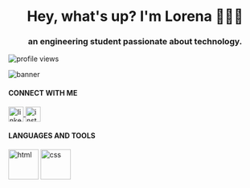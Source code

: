 <h1 align="center"> Hey, what's up? I'm Lorena 👩🏾‍💻</h1>
<h3 align="center"> an engineering student passionate about technology.</h3>

<p align="left">
  <img src="https://komarev.com/ghpvc/?username=narelo&color=yellow" alt="profile views">
</p>

<img src="https://github.com/narelo/narelo/blob/main/banner.png?raw=true" alt="banner">

<h4 align="left">CONNECT WITH ME</h4>

<p align="left">
  <a href="https://www.linkedin.com/in/lorenabastos/" target="blank">
    <img align="center" src="https://image.flaticon.com/icons/png/512/174/174857.png" alt="linkedin" height="30" width="30">
  </a>
  
  <a href="https://www.instagram.com/bnarelo/" target="blank">
    <img align="center" src="https://image.flaticon.com/icons/png/512/174/174855.png" alt="instagram" height="30" width="30">
  </a>
</p>

<h4 align="left">LANGUAGES AND TOOLS</h4>
<p align="left">
  <img src="https://image.flaticon.com/icons/png/512/919/919827.png" alt="html" width="60">
  <img src="https://i.pinimg.com/originals/eb/7e/20/eb7e20e646f5b7ec9ed4f8f78a5dee8f.png" alt="css" width="60">
  
</p>
